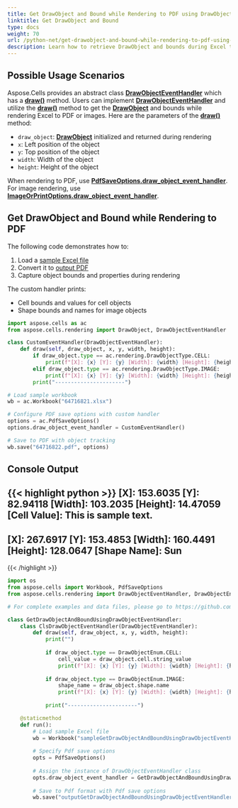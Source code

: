 ```yaml
---
title: Get DrawObject and Bound while Rendering to PDF using DrawObjectEventHandler Class with Python via .NET
linktitle: Get DrawObject and Bound
type: docs
weight: 70
url: /python-net/get-drawobject-and-bound-while-rendering-to-pdf-using-drawobjecteventhandler-class/
description: Learn how to retrieve DrawObject and bounds during Excel to PDF conversion using Python via .NET with Aspose.Cells' event handling capabilities.
---
```


## **Possible Usage Scenarios**

Aspose.Cells provides an abstract class [**DrawObjectEventHandler**](https://reference.aspose.com/cells/python-net/aspose.cells.rendering/drawobjecteventhandler) which has a [**draw()**](https://reference.aspose.com/cells/python-net/aspose.cells.rendering/drawobjecteventhandler/draw/) method. Users can implement [**DrawObjectEventHandler**](https://reference.aspose.com/cells/python-net/aspose.cells.rendering/drawobjecteventhandler) and utilize the [**draw()**](https://reference.aspose.com/cells/python-net/aspose.cells.rendering/drawobjecteventhandler/draw/) method to get the [**DrawObject**](https://reference.aspose.com/cells/python-net/aspose.cells.rendering/drawobject) and bounds while rendering Excel to PDF or images. Here are the parameters of the [**draw()**](https://reference.aspose.com/cells/python-net/aspose.cells.rendering/drawobjecteventhandler/draw/) method:

- `draw_object`: [**DrawObject**](https://reference.aspose.com/cells/python-net/aspose.cells.rendering/drawobject) initialized and returned during rendering
- `x`: Left position of the object
- `y`: Top position of the object
- `width`: Width of the object
- `height`: Height of the object

When rendering to PDF, use [**PdfSaveOptions.draw_object_event_handler**](https://reference.aspose.com/cells/python-net/aspose.cells/pdfsaveoptions/). For image rendering, use [**ImageOrPrintOptions.draw_object_event_handler**](https://reference.aspose.com/cells/python-net/aspose.cells.rendering/imageorprintoptions/).

## **Get DrawObject and Bound while Rendering to PDF**

The following code demonstrates how to:
1. Load a [sample Excel file](64716821.xlsx)
2. Convert it to [output PDF](64716822.pdf) 
3. Capture object bounds and properties during rendering

The custom handler prints:
- Cell bounds and values for cell objects
- Shape bounds and names for image objects

```python
import aspose.cells as ac
from aspose.cells.rendering import DrawObject, DrawObjectEventHandler

class CustomEventHandler(DrawObjectEventHandler):
    def draw(self, draw_object, x, y, width, height):
        if draw_object.type == ac.rendering.DrawObjectType.CELL:
            print(f"[X]: {x} [Y]: {y} [Width]: {width} [Height]: {height} [Cell Value]: {draw_object.cell.string_value}")
        elif draw_object.type == ac.rendering.DrawObjectType.IMAGE:
            print(f"[X]: {x} [Y]: {y} [Width]: {width} [Height]: {height} [Shape Name]: {draw_object.image_source.name}")
        print("----------------------")

# Load sample workbook
wb = ac.Workbook("64716821.xlsx")

# Configure PDF save options with custom handler
options = ac.PdfSaveOptions()
options.draw_object_event_handler = CustomEventHandler()

# Save to PDF with object tracking
wb.save("64716822.pdf", options)
```

## **Console Output**

{{< highlight python >}}
[X]: 153.6035 [Y]: 82.94118 [Width]: 103.2035 [Height]: 14.47059 [Cell Value]: This is sample text.
----------------------
[X]: 267.6917 [Y]: 153.4853 [Width]: 160.4491 [Height]: 128.0647 [Shape Name]: Sun
----------------------
{{< /highlight >}}

```python
import os
from aspose.cells import Workbook, PdfSaveOptions
from aspose.cells.rendering import DrawObjectEventHandler, DrawObjectEnum

# For complete examples and data files, please go to https://github.com/aspose-cells/Aspose.Cells-for-.NET

class GetDrawObjectAndBoundUsingDrawObjectEventHandler:
    class ClsDrawObjectEventHandler(DrawObjectEventHandler):
        def draw(self, draw_object, x, y, width, height):
            print("")
            
            if draw_object.type == DrawObjectEnum.CELL:
                cell_value = draw_object.cell.string_value
                print(f"[X]: {x} [Y]: {y} [Width]: {width} [Height]: {height} [Cell Value]: {cell_value}")
            
            if draw_object.type == DrawObjectEnum.IMAGE:
                shape_name = draw_object.shape.name
                print(f"[X]: {x} [Y]: {y} [Width]: {width} [Height]: {height} [Shape Name]: {shape_name}")
            
            print("----------------------")

    @staticmethod
    def run():
        # Load sample Excel file
        wb = Workbook("sampleGetDrawObjectAndBoundUsingDrawObjectEventHandler.xlsx")
        
        # Specify Pdf save options
        opts = PdfSaveOptions()
        
        # Assign the instance of DrawObjectEventHandler class
        opts.draw_object_event_handler = GetDrawObjectAndBoundUsingDrawObjectEventHandler.ClsDrawObjectEventHandler()
        
        # Save to Pdf format with Pdf save options
        wb.save("outputGetDrawObjectAndBoundUsingDrawObjectEventHandler.pdf", opts)
```